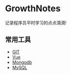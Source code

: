 # GrowthNotes
记录程序员平时学习的点点滴滴!

## 常用工具
* [GIT](https://github.com/dangfx/GrowthNotes/blob/master/GIT.md)
* [Vue](https://github.com/dangfx/GrowthNotes/blob/master/Vue.md)
* [Mongodb](https://github.com/dangfx/GrowthNotes/blob/master/Mongodb.md)
* [MySQL](https://github.com/dangfx/GrowthNotes/blob/master/mysql.md)

